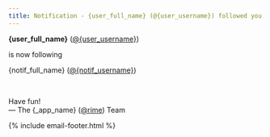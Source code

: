```yaml
---
title: Notification - {user_full_name} (@{user_username}) followed you
---
```


<p>
<strong>{user_full_name}</strong> (<a href="{_app_base_url}/@{user_username}">@{user_username}</a>)

is now following

{notif_full_name} (<a href="{_app_base_url}/@{notif_username}">@{notif_username}</a>)
</p>

<br>

<p>
Have fun!<br>
&mdash; The {_app_name} (<a href="{_app_base_url}/@rime">@rime</a>) Team
</p>

{% include email-footer.html %}